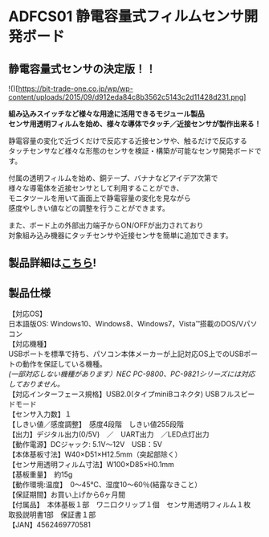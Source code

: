 # ADFCS01 静電容量式フィルムセンサ開発ボード

## 静電容量式センサの決定版！！  

!()[https://bit-trade-one.co.jp/wp/wp-content/uploads/2015/09/d912eda84c8b3562c5143c2d11428d231.png]  

**組み込みスイッチなど様々な用途に活用できるモジュール製品**  
**センサ用透明フィルムを始め、様々な導体でタッチ／近接センサが製作出来る！**  

静電容量の変化で近づくだけで反応する近接センサや、触るだけで反応する  
タッチセンサなど様々な形態のセンサを検証・構築が可能なセンサ開発ボードです。  

付属の透明フィルムを始め、銅テープ、バナナなどアイデア次第で  
様々な導電体を近接センサとして利用することができ、  
モニタツールを用いて画面上で静電容量の変化を見ながら  
感度やしきい値などの調整を行うことができます。  

また、ボード上の外部出力端子からON/OFFが出力されており  
対象組み込み機器にタッチセンサや近接センサを簡単に追加できます。  

## 製品詳細は[こちら](https://bit-trade-one.co.jp/product/module/adfcs01/)!



## 製品仕様

【対応OS】  
日本語版OS: Windows10、Windows8、Windows7，Vista™搭載のDOS/Vパソコン  
【対応機種】  
USBポートを標準で持ち、パソコン本体メーカーが上記対応OS上でのUSBポートの動作を保証している機種。  
*(一部対応しない機種があります）NEC PC-9800、PC-9821シリーズには対応しておりません。*  
【対応インターフェース規格】USB2.0(タイプminiBコネクタ) USBフルスピードモード  
【センサ入力数】１  
【しきい値／感度調整】　感度4段階　しきい値255段階  
【出力】デジタル出力(0/5V)　／　UART出力　／LED点灯出力  
【動作電源】DCジャック: 5.1V～12V　USB：5V  
【本体基板寸法】W40×D51×H12.5mm（突起部除く）  
【センサ用透明フィルム寸法】W100×D85×H0.1mm  
【基板重量】　約15g  
【動作環境:温度】　0～45℃、湿度10～60％(結露なきこと）  
【保証期間】お買い上げから6ヶ月間  
【付属品】　本体基板１部　ワニ口クリップ１個　センサ用透明フィルム１枚　取扱説明書1部　保証書１部  
【JAN】4562469770581  